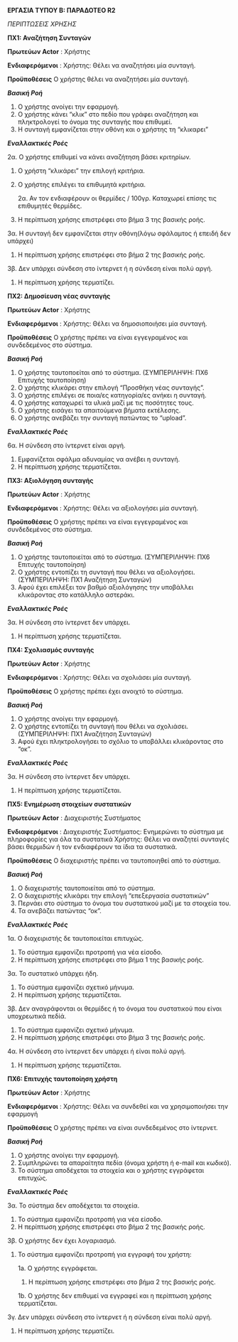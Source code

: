 **ΕΡΓΑΣΙΑ ΤΥΠΟΥ Β: ΠΑΡΑΔΟΤΕΟ R2**

*ΠΕΡΙΠΤΩΣΕΙΣ ΧΡΗΣΗΣ*

**ΠΧ1: Αναζήτηση Συνταγών**   

**Πρωτεύων Actor** : Χρήστης

**Ενδιαφερόμενοι** : 
Χρήστης: Θέλει να αναζητήσει μία συνταγή.

**Προϋποθέσεις**
Ο χρήστης θέλει να αναζητήσει μία συνταγή.

_**Βασική Ροή**_
1. Ο χρήστης ανοίγει την εφαρμογή.
1. Ο χρήστης κάνει “κλικ” στο πεδίο που γράφει αναζήτηση και πληκτρολογεί το όνομα της συνταγής που επιθυμεί.
1.  Η συνταγή εμφανίζεται στην οθόνη και ο χρήστης τη “κλικαρει”

***Εναλλακτικές Ροές***

2α. Ο χρήστης επιθυμεί να κάνει αναζήτηση βάσει κριτηρίων.
1. Ο χρήστη “κλικάρει” την επιλογή κριτήρια.
1. Ο χρήστης επιλέγει τα επιθυμητά κριτήρια.
   
   2α. Αν τον ενδιαφέρουν οι θερμίδες / 100γρ. Καταχωρεί επίσης τις επιθυμητές θερμίδες.
1. Η περίπτωση χρήσης επιστρέφει στο βήμα 3 της βασικής ροής.

3α. Η συνταγή δεν εμφανίζεται στην οθόνη(λόγω σφάλαμτος ή επειδή δεν υπάρχει)
1. Η περίπτωση χρήσης επιστρέφει στο βήμα 2 της βασικής ροής.

3β. Δεν υπάρχει σύνδεση στο ίντερνετ ή η σύνδεση είναι πολύ αργή.
1. Η περίπτωση χρήσης τερματίζει.

**ΠΧ2: Δημοσίευση νέας συνταγής**

**Πρωτεύων Actor** : Χρήστης

**Ενδιαφερόμενοι** : 
Χρήστης: Θέλει να δημοσιοποιήσει μία συνταγή.

**Προϋποθέσεις**
Ο χρήστης πρέπει να είναι εγγεγραμένος και συνδεδεμένος στο σύστημα.

***Βασική Ροή***
1. Ο χρήστης ταυτοποείται από το σύστημα.
  (ΣΥΜΠΕΡΙΛΗΨΗ: ΠΧ6 Επιτυχής ταυτοποίηση)
1. Ο χρήστης κλικάρει στην επιλογή “Προσθήκη νέας συνταγής”.
1. Ο χρήστης επιλέγει σε ποια/ες κατηγορία/ες ανήκει η συνταγή.
1. Ο χρήστης καταχωρεί τα υλικά μαζί με τις ποσότητες τους.
1. Ο χρήστης εισάγει τα απαιτούμενα βήματα εκτέλεσης.
1. Ο χρήστης ανεβάζει την συνταγή πατώντας το “upload”.

***Εναλλακτικές Ροές***

6α. Η σύνδεση στο ίντερνετ είναι αργή.
1. Εμφανίζεται σφάλμα αδυναμίας να ανέβει η συνταγή.
1. Η περίπτωση χρήσης τερματίζεται.

**ΠΧ3: Αξιολόγηση συνταγής**

**Πρωτεύων Actor** : Χρήστης

**Ενδιαφερόμενοι** : 
Χρήστης: Θέλει να αξιολογήσει μία συνταγή.

**Προϋποθέσεις**
Ο χρήστης πρέπει να είναι εγγεγραμένος και συνδεδεμένος στο σύστημα.

***Βασική Ροή***
1. Ο χρήστης ταυτοποιείται από το σύστημα.
    (ΣΥΜΠΕΡΙΛΗΨΗ: ΠΧ6 Επιτυχής ταυτοποίηση)
1. Ο χρήστης εντοπίζει  τη συνταγή που θέλει να αξιολογήσει.
    (ΣΥΜΠΕΡΙΛΗΨΗ: ΠΧ1 Αναζήτηση Συνταγών)
1. Αφού έχει επιλέξει τον βαθμό αξιολόγησης την υποβάλλει κλικάροντας στο κατάλληλο αστεράκι.

***Εναλλακτικές Ροές***

3α. Η σύνδεση στο ίντερνετ δεν υπάρχει.
1. Η περίπτωση χρήσης τερματίζεται.

**ΠΧ4: Σχολιασμός συνταγής**

**Πρωτεύων Actor** : Χρήστης

**Ενδιαφερόμενοι** : 
Χρήστης: Θέλει να σχολιάσει μία συνταγή.

**Προϋποθέσεις**
Ο χρήστης πρέπει έχει ανοιχτό το σύστημα.

***Βασική Ροή***
1. Ο χρήστης ανοίγει την εφαρμογή.
1. Ο χρήστης εντοπίζει  τη συνταγή που θέλει να σχολιάσει.
    (ΣΥΜΠΕΡΙΛΗΨΗ: ΠΧ1 Αναζήτηση Συνταγών)
1. Αφού έχει πληκτρολογήσει το σχόλιο το υποβάλλει κλικάροντας στο “οκ”.

***Εναλλακτικές Ροές***

3α. Η σύνδεση στο ίντερνετ δεν υπάρχει.
1. Η περίπτωση χρήσης τερματίζεται.

**ΠΧ5: Ενημέρωση στοιχείων συστατικών**

**Πρωτεύων Actor** : Διαχειριστής Συστήματος

**Ενδιαφερόμενοι** : 
Διαχειριστής Συστήματος: Ενημερώνει το σύστημα με πληροφορίες για όλα τα συστατικά
Χρήστης: Θέλει να αναζητεί συνταγές βάσει θερμιδών ή τον ενδιαφέρουν τα ίδια τα συστατικά.

**Προϋποθέσεις**
Ο διαχειριστής πρέπει να ταυτοποιηθεί από το σύστημα.

***Βασική Ροή***
1. Ο διαχειριστής ταυτοποιείται από το σύστημα.
1. Ο διαχειριστής κλικάρει την επιλογή “επεξεργασία συστατικών”
1. Περνάει στο σύστημα το όνομα του συστατικού μαζί με τα στοιχεία του.
1. Τα ανεβάζει πατώντας “οκ”.

***Εναλλακτικές Ροές***

1α. Ο διαχειριστής δε ταυτοποιείται επιτυχώς.
1. Το σύστημα εμφανίζει προτροπή για νέα είσοδο.
1. Η περίπτωση χρήσης επιστρέφει στο βήμα 1 της βασικής ροής.

3α. Το συστατικό υπάρχει ήδη.
1. Το σύστημα εμφανίζει σχετικό μήνυμα.
1. Η περίπτωση χρήσης τερματίζεται.

3β. Δεν αναγράφονται οι θερμίδες ή το όνομα του συστατικού που είναι υποχρεωτικά πεδίά.
1. Το σύστημα εμφανίζει σχετικό μήνυμα.
1. Η περίπτωση χρήσης επιστρέφει στο βήμα 3 της βασικής ροής.

4α. Η σύνδεση στο ίντερνετ δεν υπάρχει ή είναι πολύ αργή.
1. Η περίπτωση χρήσης τερματίζεται.

**ΠΧ6: Επιτυχής ταυτοποίηση χρήστη**

**Πρωτεύων Actor** : Χρήστης

**Ενδιαφερόμενοι** : 
Χρήστης: Θέλει να συνδεθεί και να χρησιμοποιήσει την εφαρμογή

**Προϋποθέσεις**
Ο χρήστης πρέπει να είναι συνδεδεμένος στο ίντερνετ.

***Βασική Ροή***
1. Ο χρήστης ανοίγει την εφαρμογή.
1. Συμπληρώνει τα απαραίτητα πεδία (όνομα χρήστη ή e-mail και κωδικό).
1. Το σύστημα αποδέχεται τα στοιχεία και ο χρήστης εγγράφεται επιτυχώς.


***Εναλλακτικές Ροές***

3α. Το σύστημα δεν αποδέχεται τα στοιχεία.
1. Το σύστημα εμφανίζει προτροπή για νέα είσοδο.
1. Η περίπτωση χρήσης επιστρέφει στο βήμα 2 της βασικής ροής.

3β. Ο χρήστης δεν έχει λογαριασμό.
1. Το σύστημα εμφανίζει προτροπή για εγγραφή του χρήστη:
   
   1a. Ο χρήστης εγγράφεται.
     1. Η περίπτωση χρήσης επιστρέφει στο βήμα 2 της βασικής ροής.
 
   1b. Ο χρήστης δεν επιθυμεί να εγγραφεί και η περίπτωση χρήσης τερματίζεται.

3γ. Δεν υπάρχει σύνδεση στο ίντερνετ ή η σύνδεση είναι πολύ αργή.
1. Η περίπτωση χρήσης τερματίζει.